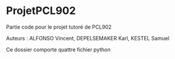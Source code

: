 # ProjetPCL902
Partie code pour le projet tutoré de PCL902

Auteurs : ALFONSO Vincent, DEPELSEMAKER Karl, KESTEL Samuel

Ce dossier comporte quattre fichier python
